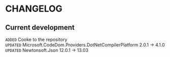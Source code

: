 <!-- 
    Changelog created using Cooke:
    https://github.com/APrettyCoolProgram/Cooke
-->

# CHANGELOG

## Current development

`ADDED` Cooke to the repository  
`UPDATED` Microsoft.CodeDom.Providers.DotNetCompilerPlatform 2.0.1 -> 4.1.0  
`UPDATED` Newtonsoft.Json 12.0.1 -> 13.03  
